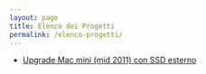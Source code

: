 ```yaml
---
layout: page
title: Elenco dei Progetti
permalink: /elenco-progetti/
---
```

  
* [Upgrade Mac mini (mid 2011) con SSD esterno](/progetti/MacMini/)  
